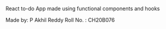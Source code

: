 React to-do App made using functional components and hooks

Made by: P Akhil Reddy
Roll No. : CH20B076
